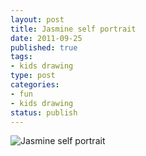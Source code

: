 ```yaml
--- 
layout: post
title: Jasmine self portrait
date: 2011-09-25
published: true
tags: 
- kids drawing
type: post
categories: 
- fun
- kids drawing
status: publish
---
```

![Jasmine self portrait](http://media.eick.us/2011/09/wpid-Photo-Sep-25-2011-906-PM.jpg)
